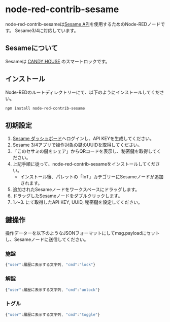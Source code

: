 # node-red-contrib-sesame

node-red-contrib-sesameは[Sesame API](https://doc.candyhouse.co/ja/SesameAPI)を使用するためのNode-REDノードです。
Sesame3/4に対応しています。

## Sesameについて

Sesameは [CANDY HOUSE](https://jp.candyhouse.co) のスマートロックです。

## インストール

Node-REDのルートディレクトリーにて、以下のようにインストールしてください。

```sh
npm install node-red-contrib-sesame
```

## 初期設定

1. [Sesame ダッシュボード](https://dash.candyhouse.co/)へログインし、API KEYを生成してください。
1. Sesame 3/4アプリで操作対象の鍵のUUIDを取得してください。
1. 「このセサミの鍵をシェア」からQRコードを表示し、秘密鍵を取得してください。
1. 上記手順に従って、node-red-contrib-sesameをインストールしてください。
    * インストール後、パレットの「IoT」カテゴリーにSesameノードが追加されます。
1. 追加されたSesameノードをワークスペースにドラッグします。
1. ドラッグしたSesameノードをダブルクリックします。
1. 1.〜3. にて取得したAPI KEY, UUID, 秘密鍵を設定してください。

## 鍵操作

操作データーを以下のようなJSONフォーマットにしてmsg.payloadにセットし、Sesameノードに送信してください。

### 施錠

```javascript
{"user":履歴に表示する文字列, "cmd":"lock"}
```

### 解錠

```javascript
{"user":履歴に表示する文字列, "cmd":"unlock"}
```

### トグル

```javascript
{"user":履歴に表示する文字列, "cmd":"toggle"}
```